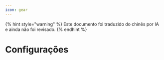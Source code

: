 ```yaml
---
icon: gear
---
```


{% hint style="warning" %}
Este documento foi traduzido do chinês por IA e ainda não foi revisado.
{% endhint %}

# Configurações